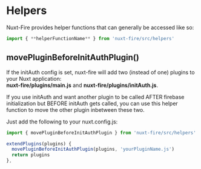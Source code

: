 # Helpers

Nuxt-Fire provides helper functions that can generally be accessed like so:

```js
import { **helperFunctionName** } from 'nuxt-fire/src/helpers'
```

## movePluginBeforeInitAuthPlugin()

If the initAuth config is set, nuxt-fire will add two (instead of one) plugins to your Nuxt application:  
**nuxt-fire/plugins/main.js** and **nuxt-fire/plugins/initAuth.js**.

If you use initAuth and want another plugin to be called AFTER firebase initialization but BEFORE initAuth gets called, you can use this helper function to move the other plugin inbetween these two.

Just add the following to your nuxt.config.js:

```js
import { movePluginBeforeInitAuthPlugin } from 'nuxt-fire/src/helpers'

extendPlugins(plugins) {
  movePluginBeforeInitAuthPlugin(plugins, 'yourPluginName.js')
  return plugins
},
```
